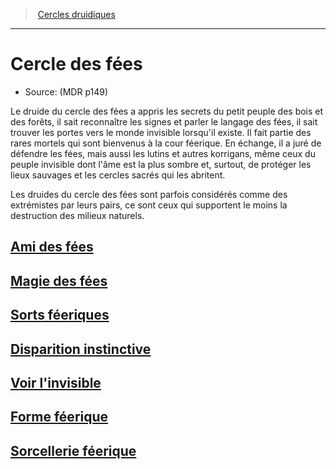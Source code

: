 ﻿---
!Items
Id: druid_fairies_hd.md#cercle-des-fées
RootId: druid_fairies_hd.md
ParentLink: druid_hd.md#cercles-druidiques
Name: Cercle des fées
ParentName: Cercles druidiques
NameLevel: 1
Source: (MDR p149)
---
>  [Cercles druidiques](hd_druid_cercles_druidiques.md)

---


# Cercle des fées

- Source: (MDR p149)

Le druide du cercle des fées a appris les secrets du petit peuple des bois et des forêts, il sait reconnaître les signes et parler le langage des fées, il sait trouver les portes vers le monde invisible lorsqu'il existe. Il fait partie des rares mortels qui sont bienvenus à la cour féerique. En échange, il a juré de défendre les fées, mais aussi les lutins et autres korrigans, même ceux du peuple invisible dont l'âme est la plus sombre et, surtout, de protéger les lieux sauvages et les cercles sacrés qui les abritent.

Les druides du cercle des fées sont parfois considérés comme des extrémistes par leurs pairs, ce sont ceux qui supportent le moins la destruction des milieux naturels.



## [Ami des fées](hd_druid_fairies_ami_des_fees.md)



## [Magie des fées](hd_druid_fairies_magie_des_fees.md)



## [Sorts féeriques](hd_druid_fairies_sorts_feeriques.md)



## [Disparition instinctive](hd_druid_fairies_disparition_instinctive.md)



## [Voir l'invisible](hd_druid_fairies_voir_linvisible.md)



## [Forme féerique](hd_druid_fairies_forme_feerique.md)



## [Sorcellerie féerique](hd_druid_fairies_sorcellerie_feerique.md)

